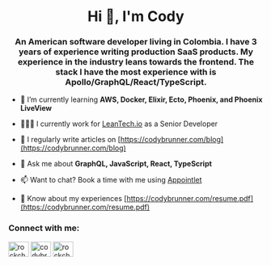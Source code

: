 <h1 align="center">Hi 👋, I'm Cody</h1>
<h3 align="center">An American software developer living in Colombia. I have 3 years of experience writing production SaaS products. My experience in the industry leans towards the frontend. The stack I have the most experience with is Apollo/GraphQL/React/TypeScript.</h3>

- 🌱 I’m currently learning **AWS, Docker, Elixir, Ecto, Phoenix, and Phoenix LiveView**

- 👨🏻‍💻 I currently work for [LeanTech.io](https://www.leangroup.com/solutions/leantech) as a Senior Developer

<!-- - 💻 All of my projects are available at [https://codybrunner.com/projects](https://codybrunner-dev.vercel.app/projects) -->

- 📝 I regularly write articles on [https://codybrunner.com/blog](https://codybrunner.com/blog)

- 💬 Ask me about **GraphQL, JavaScript, React, TypeScript**

- 📫 Want to chat? Book a time with me using [Appointlet](https://appt.link/cody-brunner-dev)

- 📄 Know about my experiences [https://codybrunner.com/resume.pdf](https://codybrunner.com/resume.pdf)

<h3 align="left">Connect with me:</h3>
<p align="left">
<a href="https://twitter.com/rockchalkdev" target="blank"><img align="center" src="https://raw.githubusercontent.com/rahuldkjain/github-profile-readme-generator/master/src/images/icons/Social/twitter.svg" alt="rockchalkdev" height="30" width="40" /></a>
<a href="https://linkedin.com/in/codybrunner" target="blank"><img align="center" src="https://raw.githubusercontent.com/rahuldkjain/github-profile-readme-generator/master/src/images/icons/Social/linked-in-alt.svg" alt="codybrunner" height="30" width="40" /></a>
<a href="https://instagram.com/rockchalkwushock" target="blank"><img align="center" src="https://raw.githubusercontent.com/rahuldkjain/github-profile-readme-generator/master/src/images/icons/Social/instagram.svg" alt="rockchalkwushock" height="30" width="40" /></a>
</p>



